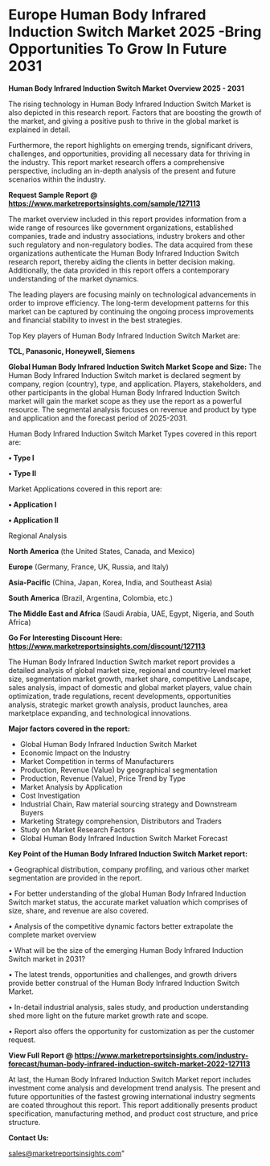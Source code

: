  # Europe Human Body Infrared Induction Switch Market 2025 -Bring Opportunities To Grow In Future 2031

<Strong> Human Body Infrared Induction Switch Market Overview 2025 - 2031</strong>

The rising technology in Human Body Infrared Induction Switch Market is also depicted in this research report. Factors that are boosting the growth of the market, and giving a positive push to thrive in the global market is explained in detail.

Furthermore, the report highlights on emerging trends, significant drivers, challenges, and opportunities, providing all necessary data for thriving in the industry. This report market research offers a comprehensive perspective, including an in-depth analysis of the present and future scenarios within the industry.

<strong>Request Sample Report @ <a href=https://www.marketreportsinsights.com/sample/127113>https://www.marketreportsinsights.com/sample/127113</a></strong>

The market overview included in this report provides information from a wide range of resources like government organizations, established companies, trade and industry associations, industry brokers and other such regulatory and non-regulatory bodies. The data acquired from these organizations authenticate the Human Body Infrared Induction Switch research report, thereby aiding the clients in better decision making. Additionally, the data provided in this report offers a contemporary understanding of the market dynamics.

The leading players are focusing mainly on technological advancements in order to improve efficiency. The long-term development patterns for this market can be captured by continuing the ongoing process improvements and financial stability to invest in the best strategies.

Top Key players of Human Body Infrared Induction Switch Market are:

<strong>TCL, Panasonic, Honeywell, Siemens</strong>

<strong><b>Global Human Body Infrared Induction Switch Market Scope and Size:</b></strong>
The Human Body Infrared Induction Switch market is declared segment by company, region (country), type, and application. Players, stakeholders, and other participants in the global Human Body Infrared Induction Switch market will gain the market scope as they use the report as a powerful resource. The segmental analysis focuses on revenue and product by type and application and the forecast period of 2025-2031.

Human Body Infrared Induction Switch Market Types covered in this report are:

<strong>• Type I

• Type II</strong>

Market Applications covered in this report are:

<strong>• Application I

• Application II</strong> 

Regional Analysis

<strong>North America</strong> (the United States, Canada, and Mexico)

<strong>Europe</strong> (Germany, France, UK, Russia, and Italy)

<strong>Asia-Pacific</strong> (China, Japan, Korea, India, and Southeast Asia)

<strong>South America</strong> (Brazil, Argentina, Colombia, etc.)

<strong>The Middle East and Africa</strong> (Saudi Arabia, UAE, Egypt, Nigeria, and South Africa)

<strong>Go For Interesting Discount Here: <a href=https://www.marketreportsinsights.com/discount/127113>https://www.marketreportsinsights.com/discount/127113</a></strong>

The Human Body Infrared Induction Switch market report provides a detailed analysis of global market size, regional and country-level market size, segmentation market growth, market share, competitive Landscape, sales analysis, impact of domestic and global market players, value chain optimization, trade regulations, recent developments, opportunities analysis, strategic market growth analysis, product launches, area marketplace expanding, and technological innovations.

<strong><b>Major factors covered in the report:</b></strong>
<ul>
  <li>Global Human Body Infrared Induction Switch Market </li>
  <li>Economic Impact on the Industry</li>
  <li>Market Competition in terms of Manufacturers</li>
  <li>Production, Revenue (Value) by geographical segmentation</li>
  <li>Production, Revenue (Value), Price Trend by Type</li>
  <li>Market Analysis by Application</li>
  <li>Cost Investigation</li>
  <li>Industrial Chain, Raw material sourcing strategy and Downstream Buyers</li>
  <li>Marketing Strategy comprehension, Distributors and Traders</li>
  <li>Study on Market Research Factors</li>
  <li>Global Human Body Infrared Induction Switch Market Forecast</li>
</ul>

<strong><b>Key Point of the Human Body Infrared Induction Switch Market report:</b></strong>

• Geographical distribution, company profiling, and various other market segmentation are provided in the report.

• For better understanding of the global Human Body Infrared Induction Switch market status, the accurate market valuation which comprises of size, share, and revenue are also covered.

• Analysis of the competitive dynamic factors better extrapolate the complete market overview

• What will be the size of the emerging Human Body Infrared Induction Switch market in 2031?

• The latest trends, opportunities and challenges, and growth drivers provide better construal of the Human Body Infrared Induction Switch Market.

• In-detail industrial analysis, sales study, and production understanding shed more light on the future market growth rate and scope.

• Report also offers the opportunity for customization as per the customer request.

<strong><b>View Full Report @ <a href=https://www.marketreportsinsights.com/industry-forecast/human-body-infrared-induction-switch-market-2022-127113>https://www.marketreportsinsights.com/industry-forecast/human-body-infrared-induction-switch-market-2022-127113</a></b></strong>


At last, the Human Body Infrared Induction Switch Market report includes investment come analysis and development trend analysis. The present and future opportunities of the fastest growing international industry segments are coated throughout this report. This report additionally presents product specification, manufacturing method, and product cost structure, and price structure.

<strong>Contact Us:</strong>

sales@marketreportsinsights.com"
